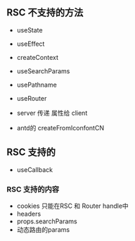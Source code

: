 ## RSC 不支持的方法

- useState
- useEffect
- createContext


- useSearchParams
- usePathname
- useRouter

- server 传递 属性给 client
- antd的 createFromIconfontCN

## RSC 支持的

- useCallback

### RSC 支持的内容

- cookies 只能在RSC 和 Router handle中
- headers
- props.searchParams
- 动态路由的params